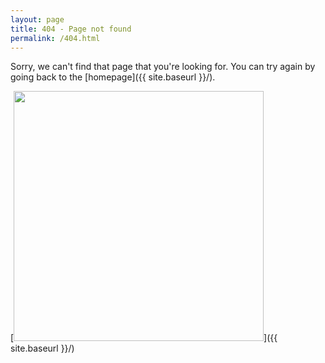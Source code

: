 ```yaml
---
layout: page
title: 404 - Page not found
permalink: /404.html
---
```


Sorry, we can't find that page that you're looking for. You can try again by going back to the [homepage]({{ site.baseurl }}/).

[<img src="{{ site.baseurl }}/logos/avatar.png" style="width: 400px;"/>]({{ site.baseurl }}/)

<br>
